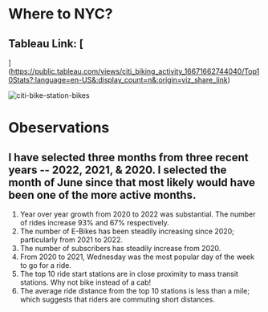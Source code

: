 # Where to NYC?

## Tableau Link: [
](https://public.tableau.com/views/citi_biking_activity_16671662744040/Top10Stats?:language=en-US&:display_count=n&:origin=viz_share_link)

![citi-bike-station-bikes](https://user-images.githubusercontent.com/67832009/198903194-49fd8eef-d50d-4591-a182-67ad6a9f15f0.jpg)

# Obeservations

## I have selected three months from three recent years -- 2022, 2021, & 2020. I selected the month of June since that most likely would have been one of the more active months.

1. Year over year growth from 2020 to 2022 was substantial. The number of rides increase 93% and 67% respectively.
1. The number of E-Bikes has been steadily increasing since 2020; particularly from 2021 to 2022.
1. The number of subscribers has steadily increase from 2020. 
1. From 2020 to 2021, Wednesday was the most popular day of the week to go for a ride.
1. The top 10 ride start stations are in close proximity to mass transit stations. Why  not bike instead of a cab!
1. The average ride distance from the top 10 stations is less than a mile; which suggests that riders are commuting short distances.
